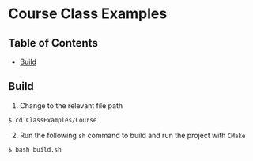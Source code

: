 # Course Class Examples

## Table of Contents
- [Build](#build)

## Build
1. Change to the relevant file path
``` bash
$ cd ClassExamples/Course
```

2. Run the following `sh` command to build and run the project with `CMake`
``` sh
$ bash build.sh
```